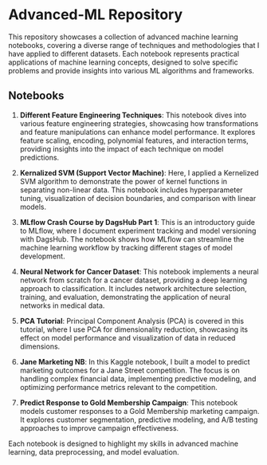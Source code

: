 

# Advanced-ML Repository

This repository showcases a collection of advanced machine learning notebooks, covering a diverse range of techniques and methodologies that I have applied to different datasets. Each notebook represents practical applications of machine learning concepts, designed to solve specific problems and provide insights into various ML algorithms and frameworks.

## Notebooks

1. **Different Feature Engineering Techniques**: This notebook dives into various feature engineering strategies, showcasing how transformations and feature manipulations can enhance model performance. It explores feature scaling, encoding, polynomial features, and interaction terms, providing insights into the impact of each technique on model predictions.

2. **Kernalized SVM (Support Vector Machine)**: Here, I applied a Kernelized SVM algorithm to demonstrate the power of kernel functions in separating non-linear data. This notebook includes hyperparameter tuning, visualization of decision boundaries, and comparison with linear models.

3. **MLflow Crash Course by DagsHub Part 1**: This is an introductory guide to MLflow, where I document experiment tracking and model versioning with DagsHub. The notebook shows how MLflow can streamline the machine learning workflow by tracking different stages of model development.

4. **Neural Network for Cancer Dataset**: This notebook implements a neural network from scratch for a cancer dataset, providing a deep learning approach to classification. It includes network architecture selection, training, and evaluation, demonstrating the application of neural networks in medical data.

5. **PCA Tutorial**: Principal Component Analysis (PCA) is covered in this tutorial, where I use PCA for dimensionality reduction, showcasing its effect on model performance and visualization of data in reduced dimensions.

6. **Jane Marketing NB**: In this Kaggle notebook, I built a model to predict marketing outcomes for a Jane Street competition. The focus is on handling complex financial data, implementing predictive modeling, and optimizing performance metrics relevant to the competition.

7. **Predict Response to Gold Membership Campaign**: This notebook models customer responses to a Gold Membership marketing campaign. It explores customer segmentation, predictive modeling, and A/B testing approaches to improve campaign effectiveness.

Each notebook is designed to highlight my skills in advanced machine learning, data preprocessing, and model evaluation.


